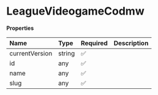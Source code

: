 # LeagueVideogameCodmw

**Properties**

| Name           | Type   | Required | Description |
| :------------- | :----- | :------- | :---------- |
| currentVersion | string | ✅       |             |
| id             | any    | ✅       |             |
| name           | any    | ✅       |             |
| slug           | any    | ✅       |             |
